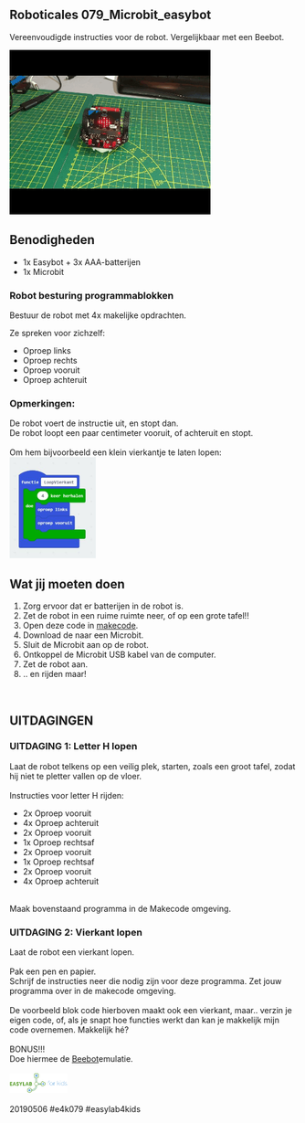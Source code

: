 ## Roboticales 079_Microbit_easybot <br>
Vereenvoudigde instructies voor de robot. Vergelijkbaar met een Beebot.<br>

<img src="https://github.com/pappavis/Easylab4kids_lessen/blob/master/lesmateriaal/079_Microbit_easybot/plaatjes/loop_vierkant_anim.gif?raw=true">

## Benodigheden
 - 1x Easybot + 3x AAA-batterijen
 - 1x Microbit
 
### Robot besturing programmablokken<br>
Bestuur de robot met 4x makelijke opdrachten.

Ze spreken voor zichzelf:<br>
 - Oproep links<br>
 - Oproep rechts<br>
 - Oproep vooruit<br>
 - Oproep achteruit<br>

### Opmerkingen:
De robot voert de instructie uit, en stopt dan.<br>
De robot loopt een paar centimeter vooruit, of achteruit en stopt.<br>
<br>
Om hem bijvoorbeeld een klein vierkantje te laten lopen:<br>
<img src="https://github.com/pappavis/Easylab4kids_lessen/blob/master/lesmateriaal/079_Microbit_easybot/plaatjes/loop_vierkant.jpg?raw=true" width="30%" hieght="30%"><br>

## Wat jij moeten doen
1. Zorg ervoor dat er batterijen in de robot is.<br>
2. Zet de robot in een ruime ruimte neer, of op een grote tafel!!<br>
3. Open deze code in <a href="https://makecode.microbit.org/_FHj6fY1HHXMC" target="_blank">makecode</a>. <br>
4. Download de naar een Microbit.<br>
5. Sluit de Microbit aan op de robot.<br>
6. Ontkoppel de Microbit USB kabel van de computer.<br>
7. Zet de robot aan.<br>
8. .. en rijden maar!<br>
<br>

## UITDAGINGEN
### UITDAGING 1: Letter H lopen
Laat de robot telkens op een veilig plek, starten, zoals een groot tafel, zodat hij niet te pletter vallen op de vloer.<br>
<br>
Instructies voor letter H rijden:<br>
  - 2x Oproep vooruit<br>
  - 4x Oproep achteruit<br>
  - 2x Oproep vooruit<br>
  - 1x Oproep rechtsaf<br>
  - 2x Oproep vooruit<br>
  - 1x Oproep rechtsaf<br>
  - 2x Oproep vooruit<br>
  - 4x Oproep achteruit<br>
<br>
Maak bovenstaand programma in de Makecode omgeving.<br>

### UITDAGING 2: Vierkant lopen
Laat de robot een vierkant lopen.<br>
<br>
Pak een pen en papier.<br>
Schrijf de instructies neer die nodig zijn voor deze programma. Zet jouw programma over in de makecode omgeving.<br>
<br>
De voorbeeld blok code hierboven maakt ook een vierkant, maar.. verzin je eigen code, of, als je snapt hoe functies werkt dan kan je makkelijk mijn code overnemen. Makkelijk hé?<br>
<br>
BONUS!!!<br>
Doe hiermee de <a href="https://makecode.microbit.org/_hDueovKC8WVD" target="_blank">Beebot</a>emulatie. <br>
<br>
<img src="https://github.com/pappavis/Easylab4kids_lessen/raw/master/plaatjes/Easy_Lab_logo_kleur.png?raw=true" width="20%" height="20%"><br>
<br>
20190506 #e4k079 #easylab4kids<br>
<br>
<br>

